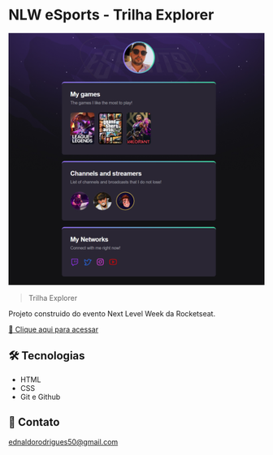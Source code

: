# NLW eSports - Trilha Explorer

![preview](./.github/preview.png)

> Trilha Explorer

Projeto construido do evento Next Level Week da Rocketseat.

[🔗 Clique aqui para acessar](https://edvieir.github.io/initial-commit/)

## 🛠 Tecnologias

- HTML
- CSS
- Git e Github

## 💛 Contato

ednaldorodrigues50@gmail.com